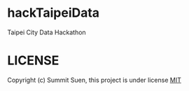 # hackTaipeiData
Taipei City Data Hackathon

# LICENSE

Copyright (c) Summit Suen, this project is under license [MIT](https://github.com/suensummit/hackTaipeiData/blob/master/LICENSE.md)
